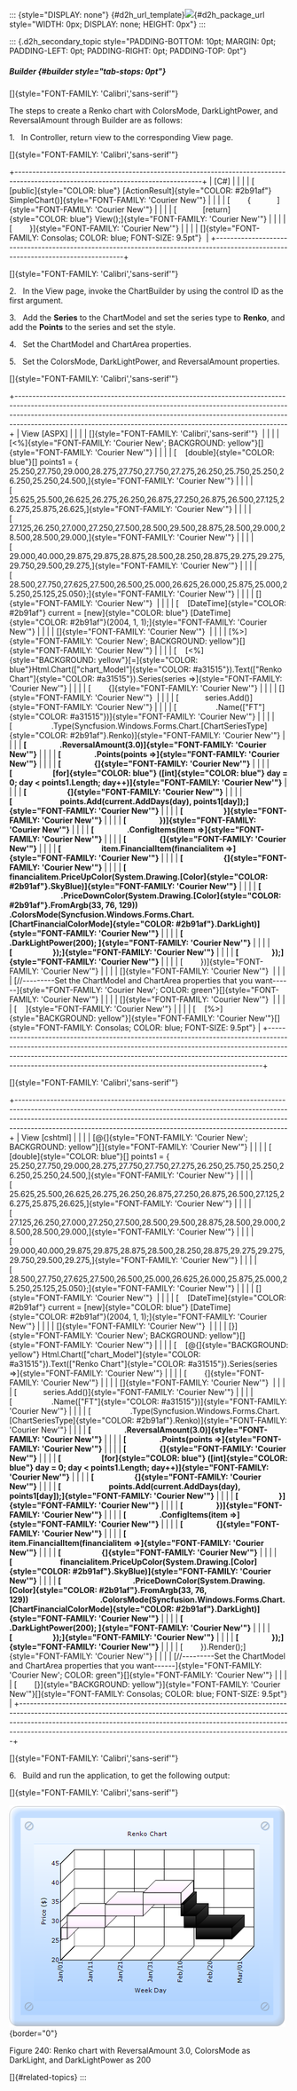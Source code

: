 ::: {style="DISPLAY: none"}
[](ms-xhelp:///?Id=d2h_url_template){#d2h_url_template}![](!package_url!){#d2h_package_url style="WIDTH: 0px; DISPLAY: none; HEIGHT: 0px"}
:::

::: {.d2h_secondary_topic style="PADDING-BOTTOM: 10pt; MARGIN: 0pt; PADDING-LEFT: 0pt; PADDING-RIGHT: 0pt; PADDING-TOP: 0pt"}
##### Builder {#builder style="tab-stops: 0pt"}

[]{style="FONT-FAMILY: 'Calibri','sans-serif'"} 

The steps to create a Renko chart with ColorsMode, DarkLightPower, and ReversalAmount through Builder are as follows:

1.   In Controller, return view to the corresponding View page.

[]{style="FONT-FAMILY: 'Calibri','sans-serif'"} 

+----------------------------------------------------------------------------------------------------------------------------------+
| \[C#\]                                                                                                                           |
|                                                                                                                                  |
| [        [public]{style="COLOR: blue"} [ActionResult]{style="COLOR: #2b91af"} SimpleChart()]{style="FONT-FAMILY: 'Courier New'"} |
|                                                                                                                                  |
| [        {            ]{style="FONT-FAMILY: 'Courier New'"}                                                                      |
|                                                                                                                                  |
| [            [return]{style="COLOR: blue"} View();]{style="FONT-FAMILY: 'Courier New'"}                                          |
|                                                                                                                                  |
| [        }]{style="FONT-FAMILY: 'Courier New'"}                                                                                  |
|                                                                                                                                  |
| []{style="FONT-FAMILY: Consolas; COLOR: blue; FONT-SIZE: 9.5pt"}                                                                 |
+----------------------------------------------------------------------------------------------------------------------------------+

[]{style="FONT-FAMILY: 'Calibri','sans-serif'"} 

2.   In the View page, invoke the ChartBuilder by using the control ID as the first argument.

3.   Add the **Series** to the ChartModel and set the series type to **Renko**, and add the **Points** to the series and set the style.

4.   Set the ChartModel and ChartArea properties.

5.   Set the ColorsMode, DarkLightPower, and ReversalAmount properties.

[]{style="FONT-FAMILY: 'Calibri','sans-serif'"} 

+----------------------------------------------------------------------------------------------------------------------------------------------------------------------------------------------------------------------------------------------------------------------------------------------------------------------+
| View \[ASPX\]                                                                                                                                                                                                                                                                                                        |
|                                                                                                                                                                                                                                                                                                                      |
| []{style="FONT-FAMILY: 'Calibri','sans-serif'"}                                                                                                                                                                                                                                                                      |
|                                                                                                                                                                                                                                                                                                                      |
| [\<%]{style="FONT-FAMILY: 'Courier New'; BACKGROUND: yellow"}[]{style="FONT-FAMILY: 'Courier New'"}                                                                                                                                                                                                                  |
|                                                                                                                                                                                                                                                                                                                      |
| [    [double]{style="COLOR: blue"}\[\] points1 = {   25.250,27.750,29.000,28.275,27.750,27.750,27.275,26.250,25.750,25.250,26.250,25.250,24.500,]{style="FONT-FAMILY: 'Courier New'"}                                                                                                                                |
|                                                                                                                                                                                                                                                                                                                      |
| [                                          25.625,25.500,26.625,26.275,26.250,26.875,27.250,26.875,26.500,27.125,26.275,25.875,26.625,]{style="FONT-FAMILY: 'Courier New'"}                                                                                                                                          |
|                                                                                                                                                                                                                                                                                                                      |
| [                                          27.125,26.250,27.000,27.250,27.500,28.500,29.500,28.875,28.500,29.000,28.500,28.500,29.000,]{style="FONT-FAMILY: 'Courier New'"}                                                                                                                                          |
|                                                                                                                                                                                                                                                                                                                      |
| [                                          29.000,40.000,29.875,29.875,28.875,28.500,28.250,28.875,29.275,29.275,29.750,29.500,29.275,]{style="FONT-FAMILY: 'Courier New'"}                                                                                                                                          |
|                                                                                                                                                                                                                                                                                                                      |
| [                                          28.500,27.750,27.625,27.500,26.500,25.000,26.625,26.000,25.875,25.000,25.250,25.125,25.050};]{style="FONT-FAMILY: 'Courier New'"}                                                                                                                                         |
|                                                                                                                                                                                                                                                                                                                      |
| []{style="FONT-FAMILY: 'Courier New'"}                                                                                                                                                                                                                                                                               |
|                                                                                                                                                                                                                                                                                                                      |
| [    [DateTime]{style="COLOR: #2b91af"} current = [new]{style="COLOR: blue"} [DateTime]{style="COLOR: #2b91af"}(2004, 1, 1);]{style="FONT-FAMILY: 'Courier New'"}                                                                                                                                                    |
|                                                                                                                                                                                                                                                                                                                      |
| []{style="FONT-FAMILY: 'Courier New'"}                                                                                                                                                                                                                                                                               |
|                                                                                                                                                                                                                                                                                                                      |
| [%\>]{style="FONT-FAMILY: 'Courier New'; BACKGROUND: yellow"}[]{style="FONT-FAMILY: 'Courier New'"}                                                                                                                                                                                                                  |
|                                                                                                                                                                                                                                                                                                                      |
| [    [\<%]{style="BACKGROUND: yellow"}[=]{style="COLOR: blue"}Html.Chart([\"chart_Model\"]{style="COLOR: #a31515"}).Text([\"Renko Chart\"]{style="COLOR: #a31515"}).Series(series =\>]{style="FONT-FAMILY: 'Courier New'"}                                                                                           |
|                                                                                                                                                                                                                                                                                                                      |
| [        {]{style="FONT-FAMILY: 'Courier New'"}                                                                                                                                                                                                                                                                      |
|                                                                                                                                                                                                                                                                                                                      |
| []{style="FONT-FAMILY: 'Courier New'"}                                                                                                                                                                                                                                                                               |
|                                                                                                                                                                                                                                                                                                                      |
| [            series.Add()]{style="FONT-FAMILY: 'Courier New'"}                                                                                                                                                                                                                                                       |
|                                                                                                                                                                                                                                                                                                                      |
| [                  .Name([\"FT\"]{style="COLOR: #a31515"})]{style="FONT-FAMILY: 'Courier New'"}                                                                                                                                                                                                                      |
|                                                                                                                                                                                                                                                                                                                      |
| [                  .Type(Syncfusion.Windows.Forms.Chart.[ChartSeriesType]{style="COLOR: #2b91af"}.Renko)]{style="FONT-FAMILY: 'Courier New'"}                                                                                                                                                                        |
|                                                                                                                                                                                                                                                                                                                      |
| **[                  .ReversalAmount(3.0)]{style="FONT-FAMILY: 'Courier New'"}**                                                                                                                                                                                                                                     |
|                                                                                                                                                                                                                                                                                                                      |
| **[                  .Points(points =\>]{style="FONT-FAMILY: 'Courier New'"}**                                                                                                                                                                                                                                       |
|                                                                                                                                                                                                                                                                                                                      |
| **[                  {]{style="FONT-FAMILY: 'Courier New'"}**                                                                                                                                                                                                                                                        |
|                                                                                                                                                                                                                                                                                                                      |
| **[                      [for]{style="COLOR: blue"} ([int]{style="COLOR: blue"} day = 0; day \< points1.Length; day++)]{style="FONT-FAMILY: 'Courier New'"}**                                                                                                                                                        |
|                                                                                                                                                                                                                                                                                                                      |
| **[                      {]{style="FONT-FAMILY: 'Courier New'"}**                                                                                                                                                                                                                                                    |
|                                                                                                                                                                                                                                                                                                                      |
| **[                          points.Add(current.AddDays(day), points1\[day\]);]{style="FONT-FAMILY: 'Courier New'"}**                                                                                                                                                                                                |
|                                                                                                                                                                                                                                                                                                                      |
| **[                      }]{style="FONT-FAMILY: 'Courier New'"}**                                                                                                                                                                                                                                                    |
|                                                                                                                                                                                                                                                                                                                      |
| **[                  })]{style="FONT-FAMILY: 'Courier New'"}**                                                                                                                                                                                                                                                       |
|                                                                                                                                                                                                                                                                                                                      |
| **[                  .ConfigItems(item =\>]{style="FONT-FAMILY: 'Courier New'"}**                                                                                                                                                                                                                                    |
|                                                                                                                                                                                                                                                                                                                      |
| **[                  {]{style="FONT-FAMILY: 'Courier New'"}**                                                                                                                                                                                                                                                        |
|                                                                                                                                                                                                                                                                                                                      |
| **[                      item.FinancialItem(financialitem =\>]{style="FONT-FAMILY: 'Courier New'"}**                                                                                                                                                                                                                 |
|                                                                                                                                                                                                                                                                                                                      |
| **[                      {]{style="FONT-FAMILY: 'Courier New'"}**                                                                                                                                                                                                                                                    |
|                                                                                                                                                                                                                                                                                                                      |
| **[                          financialitem.PriceUpColor(System.Drawing.[Color]{style="COLOR: #2b91af"}.SkyBlue)]{style="FONT-FAMILY: 'Courier New'"}**                                                                                                                                                               |
|                                                                                                                                                                                                                                                                                                                      |
| **[                                       .PriceDownColor(System.Drawing.[Color]{style="COLOR: #2b91af"}.FromArgb(33, 76, 129))                                       .ColorsMode(Syncfusion.Windows.Forms.Chart.[ChartFinancialColorMode]{style="COLOR: #2b91af"}.DarkLight)]{style="FONT-FAMILY: 'Courier New'"}** |
|                                                                                                                                                                                                                                                                                                                      |
| **[                                       .DarkLightPower(200); ]{style="FONT-FAMILY: 'Courier New'"}**                                                                                                                                                                                                              |
|                                                                                                                                                                                                                                                                                                                      |
| **[                      });]{style="FONT-FAMILY: 'Courier New'"}**                                                                                                                                                                                                                                                  |
|                                                                                                                                                                                                                                                                                                                      |
| **[                  });]{style="FONT-FAMILY: 'Courier New'"}**                                                                                                                                                                                                                                                      |
|                                                                                                                                                                                                                                                                                                                      |
| [        })]{style="FONT-FAMILY: 'Courier New'"}                                                                                                                                                                                                                                                                     |
|                                                                                                                                                                                                                                                                                                                      |
| []{style="FONT-FAMILY: 'Courier New'"}                                                                                                                                                                                                                                                                               |
|                                                                                                                                                                                                                                                                                                                      |
| [//\-\-\-\-\-\-\-\--Set the ChartModel and ChartArea properties that you want\-\-\-\-\--]{style="FONT-FAMILY: 'Courier New'; COLOR: green"}[]{style="FONT-FAMILY: 'Courier New'"}                                                                                                                                    |
|                                                                                                                                                                                                                                                                                                                      |
| []{style="FONT-FAMILY: 'Courier New'"}                                                                                                                                                                                                                                                                               |
|                                                                                                                                                                                                                                                                                                                      |
| [    ]{style="FONT-FAMILY: 'Courier New'"}                                                                                                                                                                                                                                                                           |
|                                                                                                                                                                                                                                                                                                                      |
| [    [%\>]{style="BACKGROUND: yellow"}]{style="FONT-FAMILY: 'Courier New'"}[]{style="FONT-FAMILY: Consolas; COLOR: blue; FONT-SIZE: 9.5pt"}                                                                                                                                                                          |
+----------------------------------------------------------------------------------------------------------------------------------------------------------------------------------------------------------------------------------------------------------------------------------------------------------------------+

[]{style="FONT-FAMILY: 'Calibri','sans-serif'"} 

+----------------------------------------------------------------------------------------------------------------------------------------------------------------------------------------------------------------------------------------------------------------------------------------------------------------------+
| View \[cshtml\]                                                                                                                                                                                                                                                                                                      |
|                                                                                                                                                                                                                                                                                                                      |
| [\@{]{style="FONT-FAMILY: 'Courier New'; BACKGROUND: yellow"}[]{style="FONT-FAMILY: 'Courier New'"}                                                                                                                                                                                                                  |
|                                                                                                                                                                                                                                                                                                                      |
| [    [double]{style="COLOR: blue"}\[\] points1 = {   25.250,27.750,29.000,28.275,27.750,27.750,27.275,26.250,25.750,25.250,26.250,25.250,24.500,]{style="FONT-FAMILY: 'Courier New'"}                                                                                                                                |
|                                                                                                                                                                                                                                                                                                                      |
| [                                          25.625,25.500,26.625,26.275,26.250,26.875,27.250,26.875,26.500,27.125,26.275,25.875,26.625,]{style="FONT-FAMILY: 'Courier New'"}                                                                                                                                          |
|                                                                                                                                                                                                                                                                                                                      |
| [                                          27.125,26.250,27.000,27.250,27.500,28.500,29.500,28.875,28.500,29.000,28.500,28.500,29.000,]{style="FONT-FAMILY: 'Courier New'"}                                                                                                                                          |
|                                                                                                                                                                                                                                                                                                                      |
| [                                          29.000,40.000,29.875,29.875,28.875,28.500,28.250,28.875,29.275,29.275,29.750,29.500,29.275,]{style="FONT-FAMILY: 'Courier New'"}                                                                                                                                          |
|                                                                                                                                                                                                                                                                                                                      |
| [                                          28.500,27.750,27.625,27.500,26.500,25.000,26.625,26.000,25.875,25.000,25.250,25.125,25.050};]{style="FONT-FAMILY: 'Courier New'"}                                                                                                                                         |
|                                                                                                                                                                                                                                                                                                                      |
| []{style="FONT-FAMILY: 'Courier New'"}                                                                                                                                                                                                                                                                               |
|                                                                                                                                                                                                                                                                                                                      |
| [    [DateTime]{style="COLOR: #2b91af"} current = [new]{style="COLOR: blue"} [DateTime]{style="COLOR: #2b91af"}(2004, 1, 1);]{style="FONT-FAMILY: 'Courier New'"}                                                                                                                                                    |
|                                                                                                                                                                                                                                                                                                                      |
| []{style="FONT-FAMILY: 'Courier New'"}                                                                                                                                                                                                                                                                               |
|                                                                                                                                                                                                                                                                                                                      |
| [}]{style="FONT-FAMILY: 'Courier New'; BACKGROUND: yellow"}[]{style="FONT-FAMILY: 'Courier New'"}                                                                                                                                                                                                                    |
|                                                                                                                                                                                                                                                                                                                      |
| [    [\@{]{style="BACKGROUND: yellow"} Html.Chart([\"chart_Model\"]{style="COLOR: #a31515"}).Text([\"Renko Chart\"]{style="COLOR: #a31515"}).Series(series =\>]{style="FONT-FAMILY: 'Courier New'"}                                                                                                                  |
|                                                                                                                                                                                                                                                                                                                      |
| [        {]{style="FONT-FAMILY: 'Courier New'"}                                                                                                                                                                                                                                                                      |
|                                                                                                                                                                                                                                                                                                                      |
| []{style="FONT-FAMILY: 'Courier New'"}                                                                                                                                                                                                                                                                               |
|                                                                                                                                                                                                                                                                                                                      |
| [            series.Add()]{style="FONT-FAMILY: 'Courier New'"}                                                                                                                                                                                                                                                       |
|                                                                                                                                                                                                                                                                                                                      |
| [                  .Name([\"FT\"]{style="COLOR: #a31515"})]{style="FONT-FAMILY: 'Courier New'"}                                                                                                                                                                                                                      |
|                                                                                                                                                                                                                                                                                                                      |
| [                  .Type(Syncfusion.Windows.Forms.Chart.[ChartSeriesType]{style="COLOR: #2b91af"}.Renko)]{style="FONT-FAMILY: 'Courier New'"}                                                                                                                                                                        |
|                                                                                                                                                                                                                                                                                                                      |
| **[                  .ReversalAmount(3.0)]{style="FONT-FAMILY: 'Courier New'"}**                                                                                                                                                                                                                                     |
|                                                                                                                                                                                                                                                                                                                      |
| **[                  .Points(points =\>]{style="FONT-FAMILY: 'Courier New'"}**                                                                                                                                                                                                                                       |
|                                                                                                                                                                                                                                                                                                                      |
| **[                  {]{style="FONT-FAMILY: 'Courier New'"}**                                                                                                                                                                                                                                                        |
|                                                                                                                                                                                                                                                                                                                      |
| **[                      [for]{style="COLOR: blue"} ([int]{style="COLOR: blue"} day = 0; day \< points1.Length; day++)]{style="FONT-FAMILY: 'Courier New'"}**                                                                                                                                                        |
|                                                                                                                                                                                                                                                                                                                      |
| **[                      {]{style="FONT-FAMILY: 'Courier New'"}**                                                                                                                                                                                                                                                    |
|                                                                                                                                                                                                                                                                                                                      |
| **[                          points.Add(current.AddDays(day), points1\[day\]);]{style="FONT-FAMILY: 'Courier New'"}**                                                                                                                                                                                                |
|                                                                                                                                                                                                                                                                                                                      |
| **[                      }]{style="FONT-FAMILY: 'Courier New'"}**                                                                                                                                                                                                                                                    |
|                                                                                                                                                                                                                                                                                                                      |
| **[                  })]{style="FONT-FAMILY: 'Courier New'"}**                                                                                                                                                                                                                                                       |
|                                                                                                                                                                                                                                                                                                                      |
| **[                  .ConfigItems(item =\>]{style="FONT-FAMILY: 'Courier New'"}**                                                                                                                                                                                                                                    |
|                                                                                                                                                                                                                                                                                                                      |
| **[                  {]{style="FONT-FAMILY: 'Courier New'"}**                                                                                                                                                                                                                                                        |
|                                                                                                                                                                                                                                                                                                                      |
| **[                      item.FinancialItem(financialitem =\>]{style="FONT-FAMILY: 'Courier New'"}**                                                                                                                                                                                                                 |
|                                                                                                                                                                                                                                                                                                                      |
| **[                      {]{style="FONT-FAMILY: 'Courier New'"}**                                                                                                                                                                                                                                                    |
|                                                                                                                                                                                                                                                                                                                      |
| **[                          financialitem.PriceUpColor(System.Drawing.[Color]{style="COLOR: #2b91af"}.SkyBlue)]{style="FONT-FAMILY: 'Courier New'"}**                                                                                                                                                               |
|                                                                                                                                                                                                                                                                                                                      |
| **[                                       .PriceDownColor(System.Drawing.[Color]{style="COLOR: #2b91af"}.FromArgb(33, 76, 129))                                       .ColorsMode(Syncfusion.Windows.Forms.Chart.[ChartFinancialColorMode]{style="COLOR: #2b91af"}.DarkLight)]{style="FONT-FAMILY: 'Courier New'"}** |
|                                                                                                                                                                                                                                                                                                                      |
| **[                                       .DarkLightPower(200); ]{style="FONT-FAMILY: 'Courier New'"}**                                                                                                                                                                                                              |
|                                                                                                                                                                                                                                                                                                                      |
| **[                      });]{style="FONT-FAMILY: 'Courier New'"}**                                                                                                                                                                                                                                                  |
|                                                                                                                                                                                                                                                                                                                      |
| **[                  });]{style="FONT-FAMILY: 'Courier New'"}**                                                                                                                                                                                                                                                      |
|                                                                                                                                                                                                                                                                                                                      |
| [        }).Render();]{style="FONT-FAMILY: 'Courier New'"}                                                                                                                                                                                                                                                           |
|                                                                                                                                                                                                                                                                                                                      |
| [//\-\-\-\-\-\-\-\--Set the ChartModel and ChartArea properties that you want\-\-\-\-\--]{style="FONT-FAMILY: 'Courier New'; COLOR: green"}[]{style="FONT-FAMILY: 'Courier New'"}                                                                                                                                    |
|                                                                                                                                                                                                                                                                                                                      |
| [        [}]{style="BACKGROUND: yellow"}]{style="FONT-FAMILY: 'Courier New'"}[]{style="FONT-FAMILY: Consolas; COLOR: blue; FONT-SIZE: 9.5pt"}                                                                                                                                                                        |
+----------------------------------------------------------------------------------------------------------------------------------------------------------------------------------------------------------------------------------------------------------------------------------------------------------------------+

[]{style="FONT-FAMILY: 'Calibri','sans-serif'"} 

6.   Build and run the application, to get the following output:

[]{style="FONT-FAMILY: 'Calibri','sans-serif'"} 

![](ImagesExt/image69_168.png){border="0"}

Figure 240: Renko chart with ReversalAmount 3.0, ColorsMode as DarkLight, and DarkLightPower as 200

[]{#related-topics}
:::
